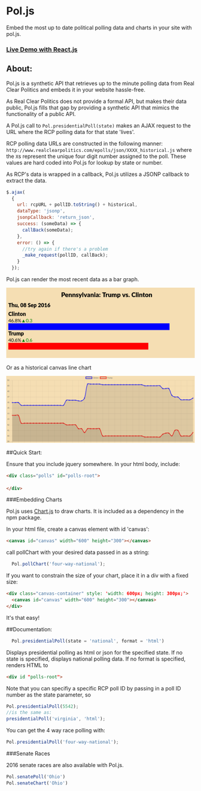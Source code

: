 # Pol.js
Embed the most up to date political polling data and charts in your site with pol.js.

### [Live Demo with React.js](http://poljs-react-demo.herokuapp.com/)

## About:
Pol.js is a synthetic API that retrieves up to the minute polling data from Real Clear Politics and embeds it in your website hassle-free.

As Real Clear Politics does not provide a formal API, but makes their data public, Pol.js fills that gap by providing a synthetic API that mimics the functionality of a public API.

A Pol.js call to ```Pol.presidentialPoll(state)``` makes an AJAX request to the URL where the RCP polling data for that state 'lives'.

RCP polling data URLs are constructed in the following manner: ```http://www.realclearpolitics.com/epolls/json/XXXX_historical.js``` where the ```X```s represent the unique four digit number assigned to the poll. These values are hard coded into Pol.js for lookup by state or number.

As RCP's data is wrapped in a callback, Pol.js utilizes a JSONP callback to extract the data.

```javascript
$.ajax(
  {
    url: rcpURL + pollID.toString() + historical,
    dataType: 'jsonp',
    jsonpCallback: 'return_json',
    success: (someData) => {
      callBack(someData);
    },
    error: () => {
      //try again if there's a problem
      _make_request(pollID, callBack);
    }
  });
```

Pol.js can render the most recent data as a bar graph.

![bar graph](demo/bar-graph.png)

Or as a historical canvas line chart

![line chart](demo/line.png)





##Quick Start:

Ensure that you include jquery somewhere.
In your html body, include:
```html
<div class="polls" id="polls-root">

</div>
```

###Embedding Charts

Pol.js uses [Chart.js](http://www.chartjs.org/) to draw charts. It is included as a dependency in the npm package.

In your html file, create a canvas element with id 'canvas':
```html
<canvas id="canvas" width="600" height="300"></canvas>
```
call pollChart with your desired data passed in as a string:
```javascript
  Pol.pollChart('four-way-national');
```
If you want to constrain the size of your chart, place it in a div with a fixed size:
```html
<div class="canvas-container" style: 'width: 600px; height: 300px;'>
  <canvas id="canvas" width="600" height="300"></canvas>
</div>
```
It's that easy!


##Documentation:
```JavaScript
  Pol.presidentialPoll(state = 'national', format = 'html')
```
Displays presidential polling as html or json for the specified state. If no state is specified, displays national polling data. If no format is specified, renders HTML to
```html
<div id "polls-root">
```
Note that you can specifiy a specific RCP poll ID by passing in a poll ID number as the state parameter, so
```JavaScript
Pol.presidentialPoll(5542);
//is the same as:
presidentialPoll('virginia', 'html');
```
You can get the 4 way race polling with:
```JavaScript
Pol.presidentialPoll('four-way-national');
```

###Senate Races

2016 senate races are also available with Pol.js.

```JavaScript
Pol.senatePoll('Ohio')
Pol.senateChart('Ohio')
```
